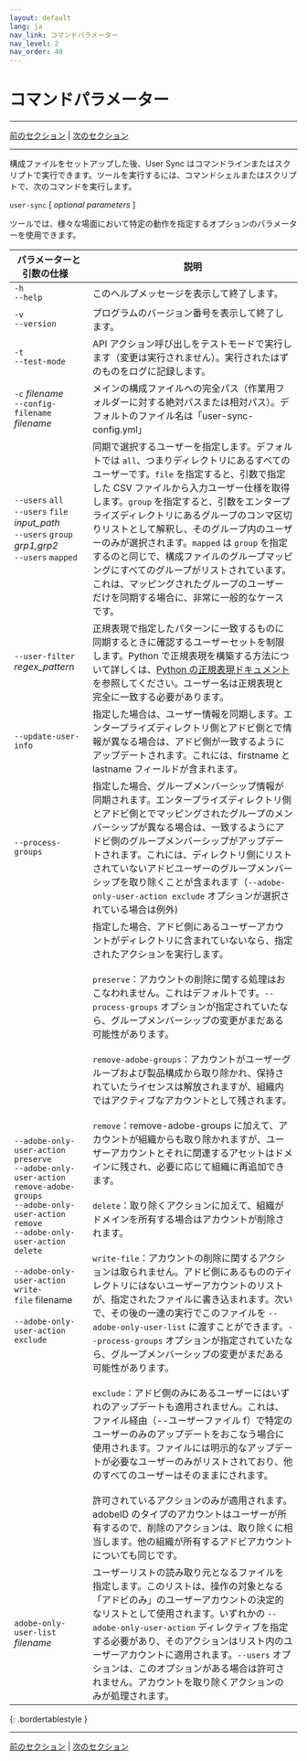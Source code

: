 ```yaml
---
layout: default
lang: ja
nav_link: コマンドパラメーター
nav_level: 2
nav_order: 40
---
```



# コマンドパラメーター

---

[前のセクション](configuring_user_sync_tool.md)  \| [次のセクション](usage_scenarios.md)

---
構成ファイルをセットアップした後、User Sync はコマンドラインまたはスクリプトで実行できます。ツールを実行するには、コマンドシェルまたはスクリプトで、次のコマンドを実行します。

`user-sync` \[ _optional parameters_ \]

ツールでは、様々な場面において特定の動作を指定するオプションのパラメーターを使用できます。


| パラメーターと引数の仕様&nbsp;&nbsp;&nbsp; | 説明 |
|------------------------------|------------------|
| `-h`<br />`--help` | このヘルプメッセージを表示して終了します。 |
| `-v`<br />`--version` | プログラムのバージョン番号を表示して終了します。 |
| `-t`<br />`--test-mode` | API アクション呼び出しをテストモードで実行します（変更は実行されません）。実行されたはずのものをログに記録します。 |
| `-c` _filename_<br />`--config-filename` _filename_ | メインの構成ファイルへの完全パス（作業用フォルダーに対する絶対パスまたは相対パス）。デフォルトのファイル名は「user-sync-config.yml」 |
| `--users` `all`<br />`--users` `file` _input_path_<br />`--users` `group` _grp1,grp2_<br />`--users` `mapped` | 同期で選択するユーザーを指定します。デフォルトでは `all`、つまりディレクトリにあるすべてのユーザーです。`file` を指定すると、引数で指定した CSV ファイルから入力ユーザー仕様を取得します。`group` を指定すると、引数をエンタープライズディレクトリにあるグループのコンマ区切りリストとして解釈し、そのグループ内のユーザーのみが選択されます。`mapped` は `group` を指定するのと同じで、構成ファイルのグループマッピングにすべてのグループがリストされています。これは、マッピングされたグループのユーザーだけを同期する場合に、非常に一般的なケースです。|
| `--user-filter` _regex\_pattern_ | 正規表現で指定したパターンに一致するものに同期するときに確認するユーザーセットを制限します。Python で正規表現を構築する方法について詳しくは、[Python の正規表現ドキュメント](https://docs.python.org/2/library/re.html)を参照してください。ユーザー名は正規表現と完全に一致する必要があります。|
| `--update-user-info` | 指定した場合は、ユーザー情報を同期します。エンタープライズディレクトリ側とアドビ側とで情報が異なる場合は、アドビ側が一致するようにアップデートされます。これには、firstname と lastname フィールドが含まれます。 |
| `--process-groups` | 指定した場合、グループメンバーシップ情報が同期されます。エンタープライズディレクトリ側とアドビ側とでマッピングされたグループのメンバーシップが異なる場合は、一致するようにアドビ側のグループメンバーシップがアップデートされます。これには、ディレクトリ側にリストされていないアドビユーザーのグループメンバーシップを取り除くことが含まれます（`--adobe-only-user-action exclude` オプションが選択されている場合は例外) |
| `--adobe-only-user-action preserve`<br />`--adobe-only-user-action remove-adobe-groups`<br />`--adobe-only-user-action  remove`<br />`--adobe-only-user-action delete`<br /><br/>`--adobe-only-user-action  write-file`&nbsp;filename<br/><br/>`--adobe-only-user-action  exclude` | 指定した場合、アドビ側にあるユーザーアカウントがディレクトリに含まれていないなら、指定されたアクションを実行します。<br/><br/>`preserve`：アカウントの削除に関する処理はおこなわれません。これはデフォルトです。`--process-groups` オプションが指定されていたなら、グループメンバーシップの変更がまだある可能性があります。<br/><br/>`remove-adobe-groups`：アカウントがユーザーグループおよび製品構成から取り除かれ、保持されていたライセンスは解放されますが、組織内ではアクティブなアカウントとして残されます。<br><br/>`remove`：remove-adobe-groups に加えて、アカウントが組織からも取り除かれますが、ユーザーアカウントとそれに関連するアセットはドメインに残され、必要に応じて組織に再追加できます。<br/><br/>`delete`：取り除くアクションに加えて、組織がドメインを所有する場合はアカウントが削除されます。<br/><br/>`write-file`：アカウントの削除に関するアクションは取られません。アドビ側にあるもののディレクトリにはないユーザーアカウントのリストが、指定されたファイルに書き込まれます。次いで、その後の一連の実行でこのファイルを `--adobe-only-user-list` に渡すことができます。`--process-groups` オプションが指定されていたなら、グループメンバーシップの変更がまだある可能性があります。<br/><br/>`exclude`：アドビ側のみにあるユーザーにはいずれのアップデートも適用されません。これは、ファイル経由（--ユーザーファイル f）で特定のユーザーのみのアップデートをおこなう場合に使用されます。ファイルには明示的なアップデートが必要なユーザーのみがリストされており、他のすべてのユーザーはそのままにされます。<br/><br>許可されているアクションのみが適用されます。adobeID のタイプのアカウントはユーザーが所有するので、削除のアクションは、取り除くに相当します。他の組織が所有するアドビアカウントについても同じです。|
| `adobe-only-user-list` _filename_ | ユーザーリストの読み取り元となるファイルを指定します。このリストは、操作の対象となる「アドビのみ」のユーザーアカウントの決定的なリストとして使用されます。いずれかの `--adobe-only-user-action` ディレクティブを指定する必要があり、そのアクションはリスト内のユーザーアカウントに適用されます。`--users` オプションは、このオプションがある場合は許可されません。アカウントを取り除くアクションのみが処理されます。 |
{: .bordertablestyle }

---

[前のセクション](configuring_user_sync_tool.md)  \| [次のセクション](usage_scenarios.md)
